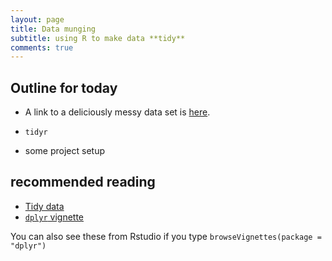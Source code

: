 ```yaml
---
layout: page
title: Data munging
subtitle: using R to make data **tidy**
comments: true
---
```


## Outline for today

* A link to a deliciously messy data set is [here](https://www.dropbox.com/s/5ncuacnd3arjitc/survey_data_tabs.xls?dl=0).

* `tidyr`
* some project setup


## recommended reading 

* [Tidy data](http://vita.had.co.nz/papers/tidy-data.pdf)
* [`dplyr` vignette](https://cran.rstudio.com/web/packages/dplyr/vignettes/introduction.html) 

You can also see these from Rstudio if you type `browseVignettes(package = "dplyr")`